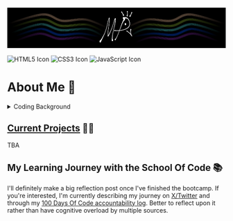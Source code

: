 ![My profile banner, which is a simplified black and white peacock with gold, green, teal, blue, and purple ribbons flanking it.](MyBanner.png)

<p>
<img src="https://cdn.jsdelivr.net/gh/devicons/devicon@latest/icons/html5/html5-original.svg" alt="HTML5 Icon" display=inline width="5%" height="auto"/>
<img src="https://cdn.jsdelivr.net/gh/devicons/devicon@latest/icons/css3/css3-original.svg" alt="CSS3 Icon" display=inline width="5%" height="auto"/>
<img src="https://cdn.jsdelivr.net/gh/devicons/devicon@latest/icons/javascript/javascript-original.svg" alt="JavaScript Icon" display=inline width="5%" height="auto"/>
</p>

# **About Me** 🦚

<details>

<summary> Coding Background </summary>

<br>
  
I began my journey into coding in April 2024, where I started learning Python to make video games. Using mainly Enki, Mimo, and Sololearn, I spent a couple of hours a day learning about Python, getting my first exposure to primitive and complex data types, mutables and immutables, "for" and "while" loops, and the general control flow of code. Beyond my declining work as a transcriptionist, I finally had some solid structure back in my life, but it still felt like I was going through the motions; I internalised what I was reading and typing, but I didn't have a way to gauge the effectiveness of my self-learning, or know what path to go down. My attention shifted away from my pipedream of making my own, commercially-successful, award-winning unicorn of a video game, and instead towards a more feasible, sustainable route towards becoming a web developer or software engineer.

Of course, I had lots of questions for myself:

* _"Am I more suited to be a back-end developer? Front-end?_
* _Can I hack it as a full-stack developer?_
* _What are my strengths and weaknesses as a programmer, and what holes are there in my application of best practices, design, and theory?_
* _How do I approach searching for work within this field without a degree?_
* _How can I prepare myself for interviews?"_

I knew I needed some sort of formal environment to guide me in the right direction, so I googled "free remote coding bootcamps UK", and found the [School Of Code](https://www.schoolofcode.co.uk/). To keep myself accountable, I've kept both a diary and a substantial folder of revision notes, which has instilled a habit and love for documentation. I was also barely eligible for the [Click Start](https://instituteofcoding.org/campaign/click-start/) programme, which allowed me to achieve 20+ soft skills and tech-based certifications from Coursera, and it reaffirmed my decision to try and start a career in software development, or anything else involving creative solutions or interactive entertainment through programming.

I would say that a major reason I applied to a bootcamp rather than solely continuing my self-learning is that I wanted to challenge and enrich my character. I could spend another year or two learning to code by myself, and I might even become very proficient... yet I would have no clue about how to work effectively with others without stepping on a lot of toes, which I've come to learn is an especially important skill. I gather that tech companies want problem-solvers, logisticians, innovators, mediators, and team players more so than juniors who can code in dozens of languages and frameworks, especially in the current climate of AI-assisted solutions.
</details>

## <u>Current Projects</u> 👨‍💻

TBA

## **My Learning Journey with the School Of Code** 📚 ##

I'll definitely make a big reflection post once I've finished the bootcamp. If you're interested, I'm currently describing my journey on [X/Twitter](https://x.com/monopavo/status/1861434160671265147) and through my [100 Days Of Code accountability log](https://github.com/Monopavo/100-days-of-code/blob/master/log.md). Better to reflect upon it rather than have cognitive overload by multiple sources.
